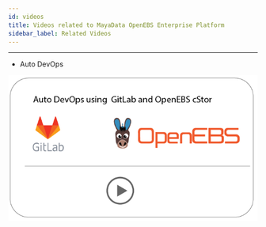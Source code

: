 ```yaml
---
id: videos
title: Videos related to MayaData OpenEBS Enterprise Platform
sidebar_label: Related Videos
---
```


------



- Auto DevOps 

[![Auto DevOps using cStor](/docs/assets/general/auto-devops.png)](https://youtu.be/eVcSxKl65vA)


